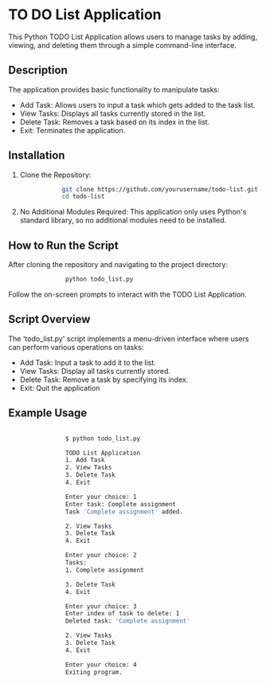 # TO DO List Application
This Python TODO List Application allows users to manage tasks by adding, viewing, and deleting them through a simple command-line interface.

## Description
The application provides basic functionality to manipulate tasks:
- Add Task: Allows users to input a task which gets added to the task list.
- View Tasks: Displays all tasks currently stored in the list.
- Delete Task: Removes a task based on its index in the list.
- Exit: Terminates the application.

## Installation
1. Clone the Repository:
```bash
               git clone https://github.com/yourusername/todo-list.git
               cd todo-list
```
2. No Additional Modules Required:
This application only uses Python's standard library, so no additional modules need to be installed.

## How to Run the Script
After cloning the repository and navigating to the project directory:
```bash
                python todo_list.py
```                                
Follow the on-screen prompts to interact with the TODO List Application.
## Script Overview
The 'todo_list.py' script implements a menu-driven interface where users can perform various operations on tasks:

- Add Task: Input a task to add it to the list.
- View Tasks: Display all tasks currently stored.
- Delete Task: Remove a task by specifying its index.
- Exit: Quit the application
## Example Usage
```bash

                $ python todo_list.py

                TODO List Application
                1. Add Task
                2. View Tasks
                3. Delete Task
                4. Exit

                Enter your choice: 1
                Enter task: Complete assignment
                Task 'Complete assignment' added.

                2. View Tasks
                3. Delete Task
                4. Exit

                Enter your choice: 2
                Tasks:
                1. Complete assignment

                3. Delete Task
                4. Exit

                Enter your choice: 3
                Enter index of task to delete: 1
                Deleted task: 'Complete assignment'

                2. View Tasks
                3. Delete Task
                4. Exit

                Enter your choice: 4
                Exiting program.
```
